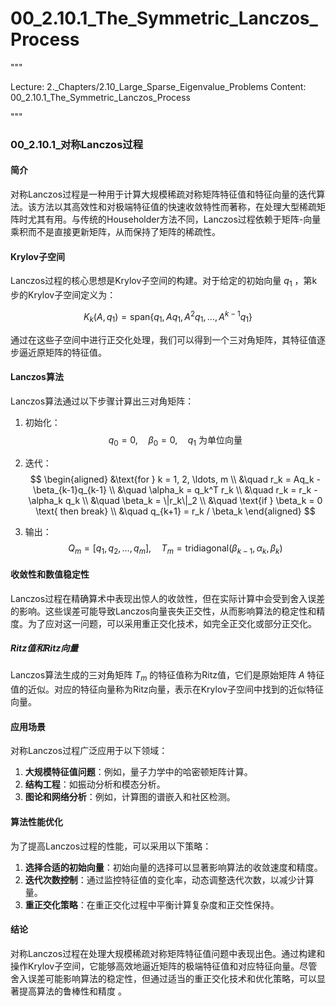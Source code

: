 # 00_2.10.1_The_Symmetric_Lanczos_Process

"""

Lecture: 2._Chapters/2.10_Large_Sparse_Eigenvalue_Problems
Content: 00_2.10.1_The_Symmetric_Lanczos_Process

"""
### 00_2.10.1_对称Lanczos过程

#### 简介

对称Lanczos过程是一种用于计算大规模稀疏对称矩阵特征值和特征向量的迭代算法。该方法以其高效性和对极端特征值的快速收敛特性而著称，在处理大型稀疏矩阵时尤其有用。与传统的Householder方法不同，Lanczos过程依赖于矩阵-向量乘积而不是直接更新矩阵，从而保持了矩阵的稀疏性。

#### Krylov子空间

Lanczos过程的核心思想是Krylov子空间的构建。对于给定的初始向量 $q_1$ ，第k步的Krylov子空间定义为：

$$ K_k(A, q_1) = \text{span}\{q_1, Aq_1, A^2q_1, \ldots, A^{k-1}q_1\} $$

通过在这些子空间中进行正交化处理，我们可以得到一个三对角矩阵，其特征值逐步逼近原矩阵的特征值。

#### Lanczos算法

Lanczos算法通过以下步骤计算出三对角矩阵：

1. 初始化：
   $$
   q_0 = 0, \quad \beta_0 = 0, \quad q_1 \text{ 为单位向量}
   $$

2. 迭代：
   $$
   \begin{aligned}
   &\text{for } k = 1, 2, \ldots, m \\
   &\quad r_k = Aq_k - \beta_{k-1}q_{k-1} \\
   &\quad \alpha_k = q_k^T r_k \\
   &\quad r_k = r_k - \alpha_k q_k \\
   &\quad \beta_k = \|r_k\|_2 \\
   &\quad \text{if } \beta_k = 0 \text{ then break} \\
   &\quad q_{k+1} = r_k / \beta_k
   \end{aligned}
   $$

3. 输出：
   $$
   Q_m = [q_1, q_2, \ldots, q_m], \quad T_m = \text{tridiagonal}(\beta_{k-1}, \alpha_k, \beta_k)
   $$

#### 收敛性和数值稳定性

Lanczos过程在精确算术中表现出惊人的收敛性，但在实际计算中会受到舍入误差的影响。这些误差可能导致Lanczos向量丧失正交性，从而影响算法的稳定性和精度。为了应对这一问题，可以采用重正交化技术，如完全正交化或部分正交化。

##### Ritz值和Ritz向量

Lanczos算法生成的三对角矩阵 $T_m$ 的特征值称为Ritz值，它们是原始矩阵 $A$ 特征值的近似。对应的特征向量称为Ritz向量，表示在Krylov子空间中找到的近似特征向量。

#### 应用场景

对称Lanczos过程广泛应用于以下领域：

1. **大规模特征值问题**：例如，量子力学中的哈密顿矩阵计算。
2. **结构工程**：如振动分析和模态分析。
3. **图论和网络分析**：例如，计算图的谱嵌入和社区检测。

#### 算法性能优化

为了提高Lanczos过程的性能，可以采用以下策略：

1. **选择合适的初始向量**：初始向量的选择可以显著影响算法的收敛速度和精度。
2. **迭代次数控制**：通过监控特征值的变化率，动态调整迭代次数，以减少计算量。
3. **重正交化策略**：在重正交化过程中平衡计算复杂度和正交性保持。

#### 结论

对称Lanczos过程在处理大规模稀疏对称矩阵特征值问题中表现出色。通过构建和操作Krylov子空间，它能够高效地逼近矩阵的极端特征值和对应特征向量。尽管舍入误差可能影响算法的稳定性，但通过适当的重正交化技术和优化策略，可以显著提高算法的鲁棒性和精度  。
